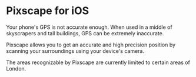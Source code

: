 # Pixscape for iOS


Your phone's GPS is not accurate enough. When used in a middle of skyscrapers and tall buildings, GPS can be extremely inaccurate.

Pixscape allows you to get an accurate and high precision position by scanning your surroundings using your device's camera.

The areas recognizable by Pixscape are currently limited to certain areas of London.
